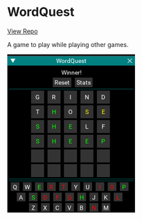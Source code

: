 # WordQuest

[View Repo](https://gitlab.com/aquietone/wordquest)

A game to play while playing other games.

![](../images/wordquest.png)